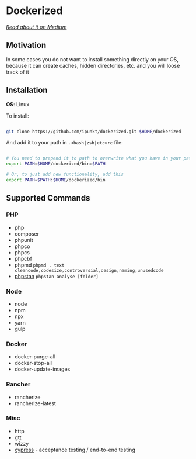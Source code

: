 # Dockerized

*[Read about it on Medium](https://medium.com/@skibish/how-docker-changed-my-workflow-b953b79b73ff)*

## Motivation

In some cases you do not want to install something directly on your OS, because it can create caches, hidden directories, etc. and you will loose track of it

## Installation

**OS**: Linux

To install:

```bash

git clone https://github.com/ipunkt/dockerized.git $HOME/dockerized

```

And add it to your path in `.<bash|zsh|etc>rc` file:

```bash

# You need to prepend it to path to overwrite what you have in your path
export PATH=$HOME/dockerized/bin:$PATH

# Or, to just add new functionality, add this
export PATH=$PATH:$HOME/dockerized/bin

```

## Supported Commands

### PHP

- php
- composer
- phpunit
- phpco
- phpcs
- phpcbf
- phpmd `phpmd . text cleancode,codesize,controversial,design,naming,unusedcode`
- [phpstan](https://phpstan.org/) `phpstan analyse [folder]`

### Node

- node
- npm
- npx
- yarn
- gulp

### Docker

- docker-purge-all
- docker-stop-all
- docker-update-images

### Rancher

- rancherize
- rancherize-latest

### Misc

- http
- gtt
- wizzy
- [cypress](https://www.cypress.io/) - acceptance testing / end-to-end testing

